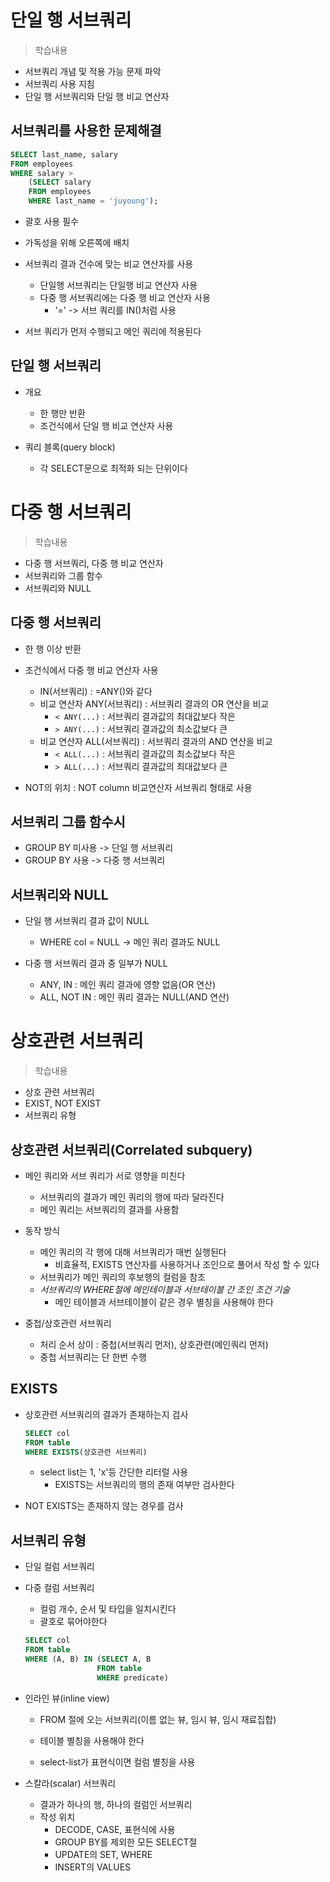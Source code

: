 # 단일 행 서브쿼리
> 학습내용
- 서브쿼리 개념 및 적용 가능 문제 파악
- 서브쿼리 사용 지침
- 단일 행 서브쿼리와 단일 행 비교 연산자
## 서브쿼리를 사용한 문제해결
``` sql
SELECT last_name, salary
FROM employees
WHERE salary >  
    (SELECT salary 
    FROM employees
    WHERE last_name = 'juyoung');
```
- 괄호 사용 필수
- 가독성을 위해 오른쪽에 배치
- 서브쿼리 결과 건수에 맞는 비교 연산자를 사용
    - 단일행 서브쿼리는 단일행 비교 연산자 사용
    - 다중 행 서브쿼리에는 다중 행 비교 연산자 사용
        - '=' -> 서브 쿼리를 IN()처럼 사용

- 서브 쿼리가 먼저 수행되고 메인 쿼리에 적용된다
## 단일 행 서브쿼리
- 개요
    - 한 행만 반환
    - 조건식에서 단일 행 비교 연산자 사용

- 쿼리 블록(query block)
    - 각 SELECT문으로 최적화 되는 단위이다

# 다중 행 서브쿼리
> 학습내용
- 다중 행 서브쿼리, 다중 행 비교 연산자
- 서브쿼리와 그룹 함수
- 서브쿼리와 NULL

## 다중 행 서브쿼리
- 한 행 이상 반환
- 조건식에서 다중 행 비교 연산자 사용
  - IN(서브쿼리) : =ANY()와 같다
  - 비교 연산자 ANY(서브쿼리) : 서브쿼리 결과의 OR 연산을 비교
    - ```< ANY(...)``` : 서브쿼리 결과값의 최대값보다 작은
    - ```> ANY(...)``` : 서브쿼리 결과값의 최소값보다 큰
  - 비교 연산자 ALL(서브쿼리) : 서브쿼리 결과의 AND 연산을 비교
    - ```< ALL(...)``` : 서브쿼리 결과값의 최소값보다 작은
    - ```> ALL(...)``` : 서브쿼리 결과값의 최대값보다 큰

- NOT의 위치 : NOT column 비교연산자 서브쿼리 형태로 사용

## 서브쿼리 그룹 함수시
- GROUP BY 미사용 -> 단일 행 서브쿼리
- GROUP BY 사용 -> 다중 행 서브쿼리

## 서브쿼리와 NULL
- 단일 행 서브쿼리 결과 값이 NULL 
  - WHERE col = NULL -> 메인 쿼리 결과도 NULL
  
- 다중 행 서브쿼리 결과 중 일부가 NULL
  - ANY, IN : 메인 쿼리 결과에 영향 없음(OR 연산)
  - ALL, NOT IN : 메인 쿼리 결과는 NULL(AND 연산)

# 상호관련 서브쿼리
> 학습내용
- 상호 관련 서브쿼리
- EXIST, NOT EXIST
- 서브쿼리 유형

## 상호관련 서브쿼리(Correlated subquery)
- 메인 쿼리와 서브 쿼리가 서로 영향을 미친다
  - 서브쿼리의 결과가 메인 쿼리의 행에 따라 달라진다
  - 메인 쿼리는 서브쿼리의 결과를 사용함

- 동작 방식
  - 메인 쿼리의 각 행에 대해 서브쿼리가 매번 실행된다
    - 비효율적, EXISTS 연산자를 사용하거나 조인으로 풀어서 작성 할 수 있다
  - 서브쿼리가 메인 쿼리의 후보행의 컬럼을 참조
  - *서브쿼리의 WHERE절에 메인테이블과 서브테이블 간 조인 조건 기술*
    - 메인 테이블과 서브테이블이 같은 경우 별칭을 사용해야 한다

- 중첩/상호관련 서브쿼리
  - 처리 순서 상이 : 중첩(서브쿼리 먼저), 상호관련(메인쿼리 먼저)
  - 중첩 서브쿼리는 단 한번 수행

## EXISTS
- 상호관련 서브쿼리의 결과가 존재하는지 검사
  ```sql
  SELECT col
  FROM table
  WHERE EXISTS(상호관련 서브쿼리)
  ```
  - select list는 1, 'x'등 간단한 리터럴 사용
    - EXISTS는 서브쿼리의 행의 존재 여부만 검사한다

- NOT EXISTS는 존재하지 않는 경우를 검사

## 서브쿼리 유형
- 단일 컬럼 서브쿼리
- 다중 컬럼 서브쿼리
  - 컬럼 개수, 순서 및 타입을 일치시킨다
  - 괄호로 묶어야한다
  ```sql
  SELECT col
  FROM table
  WHERE (A, B) IN (SELECT A, B
                  FROM table
                  WHERE predicate)
  ```

- 인라인 뷰(inline view)
  - FROM 절에 오는 서브쿼리(이름 없는 뷰, 임시 뷰, 임시 재료집합)

  - 테이블 별칭을 사용해야 한다
  - select-list가 표현식이면 컬럼 별칭을 사용

- 스칼라(scalar) 서브쿼리
  - 결과가 하나의 행, 하나의 컬럼인 서브쿼리
  - 작성 위치
    - DECODE, CASE, 표현식에 사용
    - GROUP BY를 제외한 모든 SELECT절
    - UPDATE의 SET, WHERE
    - INSERT의 VALUES


